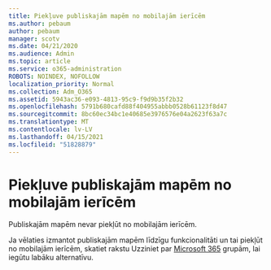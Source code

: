 ```yaml
---
title: Piekļuve publiskajām mapēm no mobilajām ierīcēm
ms.author: pebaum
author: pebaum
manager: scotv
ms.date: 04/21/2020
ms.audience: Admin
ms.topic: article
ms.service: o365-administration
ROBOTS: NOINDEX, NOFOLLOW
localization_priority: Normal
ms.collection: Adm_O365
ms.assetid: 5943ac36-e093-4813-95c9-f9d9b35f2b32
ms.openlocfilehash: 5791b680cafd88f404955abbb0528b61123f8d47
ms.sourcegitcommit: 8bc60ec34bc1e40685e3976576e04a2623f63a7c
ms.translationtype: MT
ms.contentlocale: lv-LV
ms.lasthandoff: 04/15/2021
ms.locfileid: "51828879"
---
```

# <a name="public-folder-access-from-mobile-devices"></a>Piekļuve publiskajām mapēm no mobilajām ierīcēm

Publiskajām mapēm nevar piekļūt no mobilajām ierīcēm.
  
Ja vēlaties izmantot publiskajām mapēm līdzīgu funkcionalitāti un tai piekļūt no mobilajām ierīcēm, skatiet rakstu Uzziniet par [Microsoft 365](https://support.office.com/article/learn-about-office-365-groups-b565caa1-5c40-40ef-9915-60fdb2d97fa2) grupām, lai iegūtu labāku alternatīvu.
  